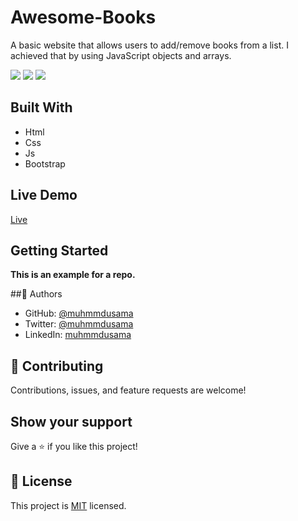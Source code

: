 # Awesome-Books

A basic website that allows users to add/remove books from a list. I achieved that by using JavaScript objects and arrays.

![](../pika-2022-07-05T11%2040%2052.230Z.png)
![](../pika-2022-07-05T11%2041%2006.067Z.png)
![](../pika-2022-07-05T11%2041%2020.853Z.png)
## Built With

- Html
- Css
- Js
- Bootstrap

## Live Demo

[Live](https://muhmmdusama.github.io/Awesome-Books/#)

## Getting Started

**This is an example for a repo.**

##👤 Authors

- GitHub: [@muhmmdusama](https://github.com/muhmmdusama)
- Twitter: [@muhmmdusama](https://twitter.com/muhmmdusama)
- LinkedIn: [muhmmdusama](https://linkedin.com/in/muhmmdusama)

## 🤝 Contributing

Contributions, issues, and feature requests are welcome!

## Show your support

Give a ⭐️ if you like this project!


## 📝 License

This project is [MIT](./MIT.md) licensed.
